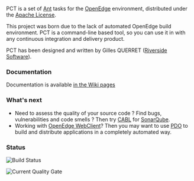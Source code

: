 PCT is a set of [Ant](http://ant.apache.org) tasks for the [OpenEdge](https://www.progress.com/openedge) environment, distributed under the [Apache License](http://www.apache.org/licenses/LICENSE-2.0).

This project was born due to the lack of automated OpenEdge build environment. PCT is a command-line based tool, so you can use it in with any continuous integration and delivery product.

PCT has been designed and written by Gilles QUERRET ([Riverside Software](http://riverside-software.fr)). 

### Documentation ###

Documentation is available [in the Wiki pages](https://wiki.rssw.eu/pct/)

### What's next

* Need to assess the quality of your source code ? Find bugs, vulnerabilities and code smells ? Then try [CABL](https://riverside-software.fr/progress-openedge-abl-features-for-cleaner-and-safer-code) for [SonarQube](http://www.sonarqube.org).
* Working with [OpenEdge WebClient](https://www.progress.com/support/openedge/webclient-executables)? Then you may want to use [PDO](https://pdo.riverside-software.fr) to build and distribute applications in a completely automated way.

### Status

![Build Status](https://ci.rssw.eu/job/PCT/job/main/badge/icon)

![Current Quality Gate](https://sonar.riverside-software.fr/api/project_badges/quality_gate?project=eu.rssw.pct%3APCT)
